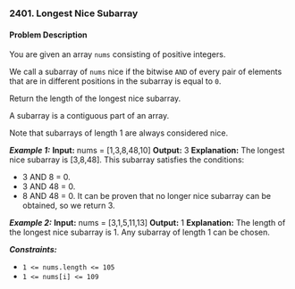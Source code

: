 ### 2401. Longest Nice Subarray

#### Problem Description

You are given an array `nums` consisting of positive integers.

We call a subarray of `nums` nice if the bitwise `AND` of every pair of elements that are in different positions in the subarray is equal to `0`.

Return the length of the longest nice subarray.

A subarray is a contiguous part of an array.

Note that subarrays of length 1 are always considered nice.

***Example 1:*** 
**Input:**  nums = [1,3,8,48,10]
**Output:**  3
**Explanation:** The longest nice subarray is [3,8,48]. This subarray satisfies the conditions:
- 3 AND 8 = 0.
- 3 AND 48 = 0.
- 8 AND 48 = 0.
It can be proven that no longer nice subarray can be obtained, so we return 3.

***Example 2:*** 
**Input:**  nums = [3,1,5,11,13]
**Output:**  1
**Explanation:** The length of the longest nice subarray is 1. Any subarray of length 1 can be chosen.
 
***Constraints:*** 
- `1 <= nums.length <= 105`
- `1 <= nums[i] <= 109`